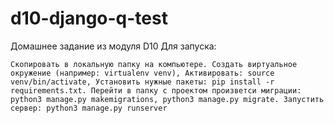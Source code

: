 # d10-django-q-test

Домашнее задание из модуля D10
Для запуска:

    Скопировать в локальную папку на компьютере. Создать виртуальное окружение (например: virtualenv venv), Активировать: source venv/bin/activate, Установить нужные пакеты: pip install -r requirements.txt. Перейти в папку с проектом произветси миграции: python3 manage.py makemigrations, python3 manage.py migrate. Запустить сервер: python3 manage.py runserver
